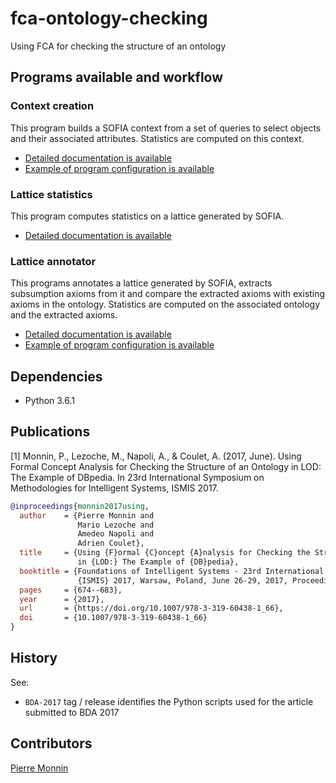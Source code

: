 # fca-ontology-checking

Using FCA for checking the structure of an ontology

## Programs available and workflow

### Context creation

This program builds a SOFIA context from a set of queries to select objects and their associated 
attributes. Statistics are computed on this context.

* [Detailed documentation is available](documentation/contextCreation.md)
* [Example of program configuration is available](examples/conf-context-creation.json)

### Lattice statistics

This program computes statistics on a lattice generated by SOFIA.

* [Detailed documentation is available](documentation/latticeStatistics.md)

### Lattice annotator

This programs annotates a lattice generated by SOFIA, extracts subsumption axioms from it and compare the extracted 
axioms with existing axioms in the ontology. Statistics are computed on the associated ontology and the extracted 
axioms.

* [Detailed documentation is available](documentation/latticeAnnotator.md)
* [Example of program configuration is available](examples/conf-lattice-annotation.json)

## Dependencies

* Python 3.6.1

## Publications

[1] Monnin, P., Lezoche, M., Napoli, A., & Coulet, A. (2017, June). 
Using Formal Concept Analysis for Checking the Structure of an Ontology in LOD: The Example of DBpedia. 
In 23rd International Symposium on Methodologies for Intelligent Systems, ISMIS 2017.

```bibtex
@inproceedings{monnin2017using,
  author    = {Pierre Monnin and
               Mario Lezoche and
               Amedeo Napoli and
               Adrien Coulet},
  title     = {Using {F}ormal {C}oncept {A}nalysis for Checking the Structure of an Ontology
               in {LOD:} The Example of {DB}pedia},
  booktitle = {Foundations of Intelligent Systems - 23rd International Symposium,
               {ISMIS} 2017, Warsaw, Poland, June 26-29, 2017, Proceedings},
  pages     = {674--683},
  year      = {2017},
  url       = {https://doi.org/10.1007/978-3-319-60438-1_66},
  doi       = {10.1007/978-3-319-60438-1_66}
}
```

## History

See:

* ``BDA-2017`` tag / release identifies the Python scripts used for the article submitted to BDA 2017

## Contributors

[Pierre Monnin](https://pmonnin.github.io/)
